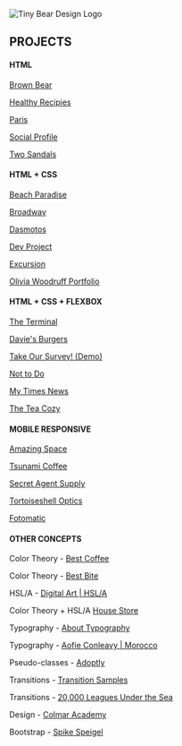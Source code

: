 ![Tiny Bear Design Logo](https://mcclaintech2011.github.io/projects/TBDLogoEmail.jpg "Tiny Bear Designs Logo")
## PROJECTS
#### HTML
[Brown Bear](https://mcclaintech2011.github.io/projects/BrownBear/index.html "BrownBear html")

[Healthy Recipies](https://mcclaintech2011.github.io/projects/HealthyRecipies/index.html "HealthyRecipies html")

[Paris](https://mcclaintech2011.github.io/projects/Paris/index.html "Paris html")

[Social Profile](https://mcclaintech2011.github.io/projects/SocialProfile/index.html "SocialProfile html")

[Two Sandals](https://mcclaintech2011.github.io/projects/TwoSandals/index.html "TwoSandals html + css")


#### HTML + CSS
[Beach Paradise](https://mcclaintech2011.github.io/projects/BeachParadise/index.html "BeachParadise html + css")

[Broadway](https://mcclaintech2011.github.io/projects/Broadway/index.html "Broadway html + css")

[Dasmotos](https://mcclaintech2011.github.io/projects/Dasmotos/index.html "Dasmotos html + css")

[Dev Project](https://mcclaintech2011.github.io/projects/DevProject/index.html "DevProject html + css")

[Excursion](https://mcclaintech2011.github.io/projects/excursion/index.html "excursion html + css")

[Olivia Woodruff Portfolio](https://mcclaintech2011.github.io/projects/OliviaWoodruffPortfolio/index.html "OliviaWoodruffPortfolio html + css")


#### HTML + CSS + FLEXBOX
[The Terminal](https://mcclaintech2011.github.io/projects/TerminalCopyPractice/index.html "Terminal html + css + flexbox")

[Davie's Burgers](https://mcclaintech2011.github.io/projects/DaviesBurgers/index.html "DaviesBurgers html + css + flexbox")

[Take Our Survey! (Demo)](https://mcclaintech2011.github.io/projects/SurveyDemo/index.html "DemoSurvey html + css + flexbox")

[Not to Do](https://mcclaintech2011.github.io/projects/ToDoApp/index.html "ToDoApp html + css + flexbox")

[My Times News](https://mcclaintech2011.github.io/projects/MyTimes/index.html "MyTimes html + css + flexbox")

[The Tea Cozy](https://mcclaintech2011.github.io/projects/TeaCozyProject/index.html "TeaCozyProject html + css + flexbox")


#### MOBILE RESPONSIVE
[Amazing Space](https://mcclaintech2011.github.io/projects/AmazingSpace/index.html "AmazingSpace mobile responsive")

[Tsunami Coffee](https://mcclaintech2011.github.io/projects/TsunamiCoffee/index.html "TsunamiCoffee mobile responsive")

[Secret Agent Supply](https://mcclaintech2011.github.io/projects/SecretAgentSupply/index.html "SecretAgentSupply mobile responsive")

[Tortoiseshell Optics](https://mcclaintech2011.github.io/projects/TortoiseshellOptics/index.html "TortoiseshellOptics mobile responsive")

[Fotomatic](https://mcclaintech2011.github.io/projects/Fotomatic/index.html "Fotomatic mobile responsive")


#### OTHER CONCEPTS
Color Theory - [Best Coffee](http://mcclaintech2011.github.io/projects/BestCoffee/index.html "BestCoffee color theory")

Color Theory - [Best Bite](http://mcclaintech2011.github.io/projects/BestBite/index.html "BestBite color theory")

HSL/A - [Digital Art | HSL/A](http://mcclaintech2011.github.io/projects/DigitalArt/index.html "DigitalArt HSL/A")

Color Theory + HSL/A [House Store](http://mcclaintech2011.github.io/projects/HouseStore/index.html "HouseStore color theory + HSL/A")

Typography - [About Typography](http://mcclaintech2011.github.io/projects/AboutTypography/index.html "AboutTypography typography")

Typography - [Aofie Conleavy | Morocco](http://mcclaintech2011.github.io/projects/AofieConleavy/index.html "AofieConleavy typography")

Pseudo-classes - [Adoptly](http://mcclaintech2011.github.io/projects/Adoptly/index.html "Adoptly pseudo-classes")

Transitions - [Transition Samples](http://mcclaintech2011.github.io/projects/TransitionSample/index.html "Transition Sample pseudo-classes")

Transitions - [20,000 Leagues Under the Sea](http://mcclaintech2011.github.io/projects/20000Leagues/index.html "20000Leagues transitions")

Design - [Colmar Academy](http://mcclaintech2011.github.io/projects/ColmarAcademy/index.html "Colmar Academy full package")

Bootstrap - [Spike Speigel](http://mcclaintech2011.github.io/projects/SpikeSpeigel/index.html "SpikeSpeigel full package")

